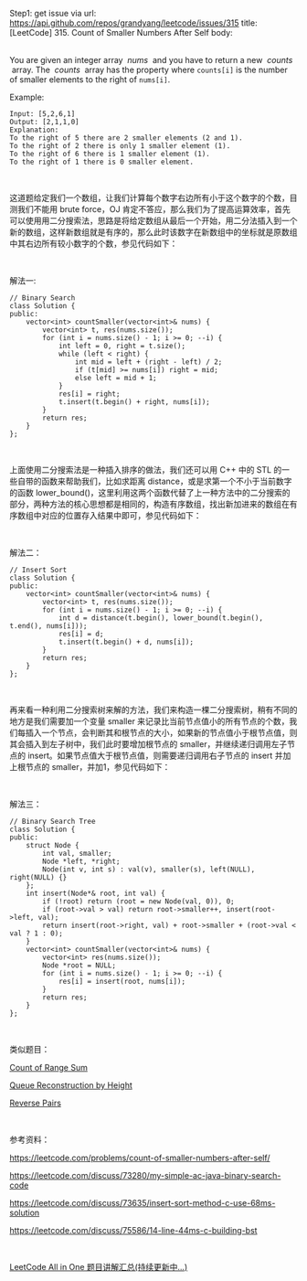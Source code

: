 Step1: get issue via url: https://api.github.com/repos/grandyang/leetcode/issues/315 
 title:[LeetCode] 315. Count of Smaller Numbers After Self 
 body:  
  

You are given an integer array  _nums_  and you have to return a new  _counts_  array. The  _counts_  array has the property where `counts[i]` is the number of smaller elements to the right of `nums[i]`.

Example:
    
    
    Input: [5,2,6,1]
    Output: [2,1,1,0] 
    Explanation:
    To the right of 5 there are 2 smaller elements (2 and 1).
    To the right of 2 there is only 1 smaller element (1).
    To the right of 6 there is 1 smaller element (1).
    To the right of 1 there is 0 smaller element.

 

这道题给定我们一个数组，让我们计算每个数字右边所有小于这个数字的个数，目测我们不能用 brute force，OJ 肯定不答应，那么我们为了提高运算效率，首先可以使用用二分搜索法，思路是将给定数组从最后一个开始，用二分法插入到一个新的数组，这样新数组就是有序的，那么此时该数字在新数组中的坐标就是原数组中其右边所有较小数字的个数，参见代码如下：

 

解法一:
    
    
    // Binary Search
    class Solution {
    public:
        vector<int> countSmaller(vector<int>& nums) {
            vector<int> t, res(nums.size());
            for (int i = nums.size() - 1; i >= 0; --i) {
                int left = 0, right = t.size();
                while (left < right) {
                    int mid = left + (right - left) / 2;
                    if (t[mid] >= nums[i]) right = mid;
                    else left = mid + 1;
                }
                res[i] = right;
                t.insert(t.begin() + right, nums[i]);
            }
            return res;
        }
    };

 

上面使用二分搜索法是一种插入排序的做法，我们还可以用 C++ 中的 STL 的一些自带的函数来帮助我们，比如求距离 distance，或是求第一个不小于当前数字的函数 lower_bound()，这里利用这两个函数代替了上一种方法中的二分搜索的部分，两种方法的核心思想都是相同的，构造有序数组，找出新加进来的数组在有序数组中对应的位置存入结果中即可，参见代码如下： 

 

解法二：
    
    
    // Insert Sort
    class Solution {
    public:
        vector<int> countSmaller(vector<int>& nums) {
            vector<int> t, res(nums.size());
            for (int i = nums.size() - 1; i >= 0; --i) {
                int d = distance(t.begin(), lower_bound(t.begin(), t.end(), nums[i]));
                res[i] = d;
                t.insert(t.begin() + d, nums[i]);
            }
            return res;
        }
    };

 

再来看一种利用二分搜索树来解的方法，我们来构造一棵二分搜索树，稍有不同的地方是我们需要加一个变量 smaller 来记录比当前节点值小的所有节点的个数，我们每插入一个节点，会判断其和根节点的大小，如果新的节点值小于根节点值，则其会插入到左子树中，我们此时要增加根节点的 smaller，并继续递归调用左子节点的 insert。如果节点值大于根节点值，则需要递归调用右子节点的 insert 并加上根节点的 smaller，并加1，参见代码如下：

 

解法三：
    
    
    // Binary Search Tree
    class Solution {
    public:
        struct Node {
            int val, smaller;
            Node *left, *right;
            Node(int v, int s) : val(v), smaller(s), left(NULL), right(NULL) {}
        };
        int insert(Node*& root, int val) {
            if (!root) return (root = new Node(val, 0)), 0;
            if (root->val > val) return root->smaller++, insert(root->left, val);
            return insert(root->right, val) + root->smaller + (root->val < val ? 1 : 0);
        }
        vector<int> countSmaller(vector<int>& nums) {
            vector<int> res(nums.size());
            Node *root = NULL;
            for (int i = nums.size() - 1; i >= 0; --i) {
                res[i] = insert(root, nums[i]);
            }
            return res;
        }
    };

 

类似题目：

[Count of Range Sum](http://www.cnblogs.com/grandyang/p/5162678.html)

[Queue Reconstruction by Height](http://www.cnblogs.com/grandyang/p/5928417.html)

[Reverse Pairs](http://www.cnblogs.com/grandyang/p/6657956.html)

 

参考资料：

<https://leetcode.com/problems/count-of-smaller-numbers-after-self/>

<https://leetcode.com/discuss/73280/my-simple-ac-java-binary-search-code>

<https://leetcode.com/discuss/73635/insert-sort-method-c-use-68ms-solution>

<https://leetcode.com/discuss/75586/14-line-44ms-c-building-bst>

 

[LeetCode All in One 题目讲解汇总(持续更新中...)](http://www.cnblogs.com/grandyang/p/4606334.html) 
